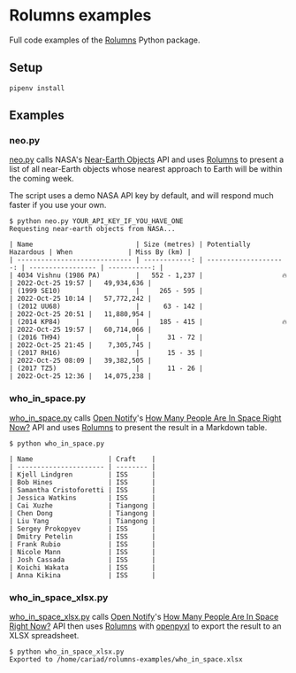 # Rolumns examples

Full code examples of the [Rolumns](https://rolumns.dev) Python package.

## Setup

```console
pipenv install
```

## Examples

### neo.py

[neo.py](https://github.com/cariad/rolumns-examples/blob/main/neo.py) calls NASA's [Near-Earth Objects](https://api.nasa.gov/) API and uses [Rolumns](https://rolumns.dev) to present a list of all near-Earth objects whose nearest approach to Earth will be within the coming week.

The script uses a demo NASA API key by default, and will respond much faster if you use your own.

```console
$ python neo.py YOUR_API_KEY_IF_YOU_HAVE_ONE
Requesting near-earth objects from NASA...

| Name                          | Size (metres) | Potentially Hazardous | When              | Miss By (km) |
| ----------------------------- | ------------: | --------------------: | ----------------- | -----------: |
| 4034 Vishnu (1986 PA)         |   552 - 1,237 |                    🔥 | 2022-Oct-25 19:57 |   49,934,636 |
| (1999 SE10)                   |     265 - 595 |                       | 2022-Oct-25 10:14 |   57,772,242 |
| (2012 UU68)                   |      63 - 142 |                       | 2022-Oct-25 20:51 |   11,880,954 |
| (2014 KP84)                   |     185 - 415 |                    🔥 | 2022-Oct-25 19:57 |   60,714,066 |
| (2016 TH94)                   |       31 - 72 |                       | 2022-Oct-25 21:45 |    7,305,745 |
| (2017 RH16)                   |       15 - 35 |                       | 2022-Oct-25 08:09 |   39,382,505 |
| (2017 TZ5)                    |       11 - 26 |                       | 2022-Oct-25 12:36 |   14,075,238 |
```

### who_in_space.py

[who_in_space.py](https://github.com/cariad/rolumns-examples/blob/main/who_in_space.py) calls [Open Notify](http://open-notify.org)'s [How Many People Are In Space Right Now?](http://open-notify.org/Open-Notify-API/People-In-Space/) API and uses [Rolumns](https://rolumns.dev) to present the result in a Markdown table.

```console
$ python who_in_space.py

| Name                   | Craft    |
| ---------------------- | -------- |
| Kjell Lindgren         | ISS      |
| Bob Hines              | ISS      |
| Samantha Cristoforetti | ISS      |
| Jessica Watkins        | ISS      |
| Cai Xuzhe              | Tiangong |
| Chen Dong              | Tiangong |
| Liu Yang               | Tiangong |
| Sergey Prokopyev       | ISS      |
| Dmitry Petelin         | ISS      |
| Frank Rubio            | ISS      |
| Nicole Mann            | ISS      |
| Josh Cassada           | ISS      |
| Koichi Wakata          | ISS      |
| Anna Kikina            | ISS      |
```

### who_in_space_xlsx.py

[who_in_space_xlsx.py](https://github.com/cariad/rolumns-examples/blob/main/who_in_space_xlsx.py)  calls [Open Notify](http://open-notify.org)'s [How Many People Are In Space Right Now?](http://open-notify.org/Open-Notify-API/People-In-Space/) API then uses [Rolumns](https://rolumns.dev) with [openpyxl](https://openpyxl.readthedocs.io/) to export the result to an XLSX spreadsheet.

```console
$ python who_in_space_xlsx.py
Exported to /home/cariad/rolumns-examples/who_in_space.xlsx
```
